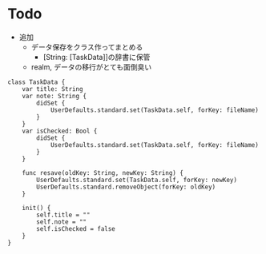 # Todo

- 追加
    - データ保存をクラス作ってまとめる
        - [String: [TaskData]]の辞書に保管
    - realm, データの移行がとても面倒臭い

```
class TaskData {
    var title: String
    var note: String {
        didSet {
            UserDefaults.standard.set(TaskData.self, forKey: fileName)
        }
    }
    var isChecked: Bool {
        didSet {
            UserDefaults.standard.set(TaskData.self, forKey: fileName)
        }
    }
    
    func resave(oldKey: String, newKey: String) {
        UserDefaults.standard.set(TaskData.self, forKey: newKey)
        UserDefaults.standard.removeObject(forKey: oldKey)
    }
    
    init() {
        self.title = ""
        self.note = ""
        self.isChecked = false
    }
}
```
